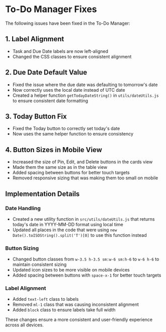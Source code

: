 # To-Do Manager Fixes

The following issues have been fixed in the To-Do Manager:

## 1. Label Alignment
- Task and Due Date labels are now left-aligned
- Changed the CSS classes to ensure consistent alignment

## 2. Due Date Default Value
- Fixed the issue where the due date was defaulting to tomorrow's date
- Now correctly uses the local date instead of UTC date
- Created a helper function `getTodayDateString()` in `utils/dateUtils.js` to ensure consistent date formatting

## 3. Today Button Fix
- Fixed the Today button to correctly set today's date
- Now uses the same helper function to ensure consistency

## 4. Button Sizes in Mobile View
- Increased the size of Pin, Edit, and Delete buttons in the cards view
- Made them the same size as in the table view
- Added spacing between buttons for better touch targets
- Removed responsive sizing that was making them too small on mobile

## Implementation Details

### Date Handling
- Created a new utility function in `src/utils/dateUtils.js` that returns today's date in YYYY-MM-DD format using local time
- Updated all places in the code that were using `new Date().toISOString().split('T')[0]` to use this function instead

### Button Sizing
- Changed button classes from `w-3.5 h-3.5 sm:w-6 sm:h-6` to `w-6 h-6` to maintain consistent sizing
- Updated icon sizes to be more visible on mobile devices
- Added spacing between buttons with `space-x-1` for better touch targets

### Label Alignment
- Added `text-left` class to labels
- Removed `ml-1` class that was causing inconsistent alignment
- Added `block` class to ensure labels take full width

These changes ensure a more consistent and user-friendly experience across all devices.